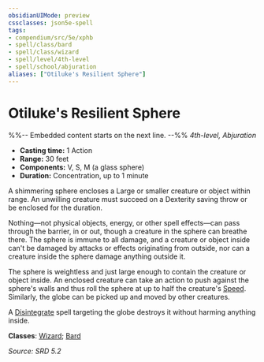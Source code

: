 ```yaml
---
obsidianUIMode: preview
cssclasses: json5e-spell
tags:
- compendium/src/5e/xphb
- spell/class/bard
- spell/class/wizard
- spell/level/4th-level
- spell/school/abjuration
aliases: ["Otiluke's Resilient Sphere"]
---
```

# Otiluke's Resilient Sphere
%%-- Embedded content starts on the next line. --%%
*4th-level, Abjuration*  

- **Casting time:** 1 Action
- **Range:** 30 feet
- **Components:** V, S, M (a glass sphere)
- **Duration:** Concentration, up to 1 minute

A shimmering sphere encloses a Large or smaller creature or object within range. An unwilling creature must succeed on a Dexterity saving throw or be enclosed for the duration.

Nothing—not physical objects, energy, or other spell effects—can pass through the barrier, in or out, though a creature in the sphere can breathe there. The sphere is immune to all damage, and a creature or object inside can't be damaged by attacks or effects originating from outside, nor can a creature inside the sphere damage anything outside it.

The sphere is weightless and just large enough to contain the creature or object inside. An enclosed creature can take an action to push against the sphere's walls and thus roll the sphere at up to half the creature's [Speed](speed-xphb.md). Similarly, the globe can be picked up and moved by other creatures.

A [Disintegrate](disintegrate-xphb.md) spell targeting the globe destroys it without harming anything inside.

**Classes**: [Wizard](list-spells-classes-wizard.md); [Bard](list-spells-classes-bard.md)

*Source: SRD 5.2*